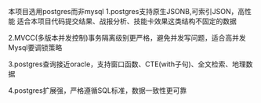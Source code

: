 本项目选用postgres而非mysql
1.postgres支持原生JSONB,可索引JSON，高性能
  适合本项目代码提交结果、战报分析、技能卡效果这类结构不固定的数据

2.MVCC(多版本并发控制)事务隔离级别更严格，避免并发写问题，适合高并发
  Mysql要调锁策略

3.postgres查询接近oracle，支持窗口函数、CTE(with子句)、全文检索、地理数据

4.postgres扩展强，严格遵循SQL标准，数据一致性更可靠